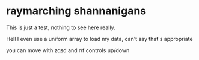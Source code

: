 # raymarching shannanigans

This is just a test, nothing to see here really.

Hell I even use a uniform array to load my data, can't say that's appropriate

you can move with zqsd and r/f controls up/down